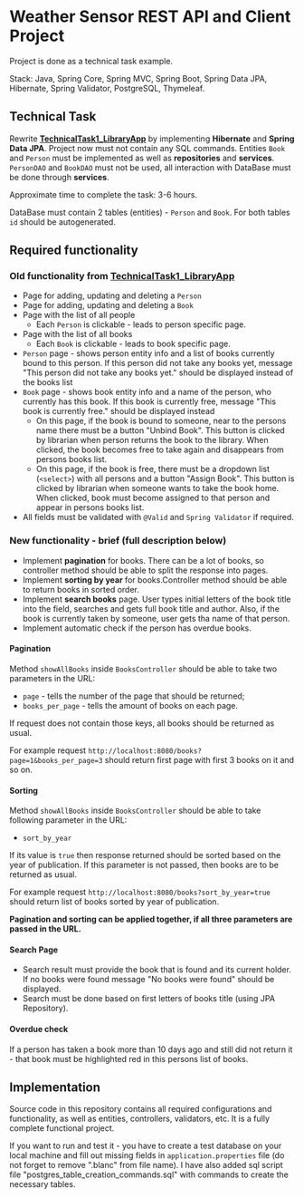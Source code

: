 # Weather Sensor REST API and Client Project

Project is done as a technical task example.

Stack: Java, Spring Core, Spring MVC, Spring Boot, Spring Data JPA, 
Hibernate, Spring Validator, PostgreSQL, Thymeleaf.

## Technical Task

Rewrite [**TechnicalTask1_LibraryApp**](https://github.com/IliaMalafeev/Spring_TechnicalTask1_LibraryApp)
by implementing **Hibernate** and **Spring Data JPA**. Project now must not contain any SQL commands.
Entities `Book` and `Person` must be implemented as well as **repositories** and **services**. 
`PersonDAO` and `BookDAO` must not be used, all interaction with DataBase must be done through **services**.

Approximate time to complete the task: 3-6 hours.

DataBase must contain 2 tables (entities) - `Person` and `Book`.
For both tables `id` should be autogenerated.

## Required functionality

### Old functionality from [**TechnicalTask1_LibraryApp**](https://github.com/IliaMalafeev/Spring_TechnicalTask1_LibraryApp)

* Page for adding, updating and deleting a `Person`
* Page for adding, updating and deleting a `Book`
* Page with the list of all people
    * Each `Person` is clickable - leads to person specific page.
* Page with the list of all books
    * Each `Book` is clickable - leads to book specific page.
* `Person` page - shows person entity info and a list of books
  currently bound to this person. If this person did not take any books yet,
  message "This person did not take any books yet." should be displayed
  instead of the books list
* `Book` page - shows book entity info and a name of the person, who currently
  has this book. If this book is currently free, message "This book is currently free."
  should be displayed instead
    * On this page, if the book is bound to someone, near to the persons name
      there must be a button "Unbind Book". This button is clicked by librarian when
      person returns the book to the library. When clicked, the book becomes
      free to take again and disappears from persons books list.
    * On this page, if the book is free, there must be a dropdown list (`<select>`)
      with all persons and a button "Assign Book". This button is clicked by librarian
      when someone wants to take the book home. When clicked, book must become assigned
      to that person and appear in persons books list.
* All fields must be validated with `@Valid` and `Spring Validator` if required.

### New functionality - brief (full description below)

* Implement **pagination** for books. There can be a lot of books, so controller method 
should be able to split the response into pages.
* Implement **sorting by year** for books.Controller method should be able to return books in sorted order.
* Implement **search books** page. User types initial letters of the book title into the field, searches 
and gets full book title and author. Also, if the book is currently taken by someone, 
user gets tha name of that person.
* Implement automatic check if the person has overdue books.

#### Pagination

Method `showAllBooks` inside `BooksController` should be able to take two parameters in the URL:
* `page` - tells the number of the page that should be returned;
* `books_per_page` - tells the amount of books on each page.

If request does not contain those keys, all books should be returned as usual.

For example request `http://localhost:8080/books?page=1&books_per_page=3` 
should return first page with first 3 books on it and so on.

#### Sorting

Method `showAllBooks` inside `BooksController` should be able to take following parameter in the URL:
* `sort_by_year`

If its value is `true` then response returned should be sorted based on the year of publication. 
If this parameter is not passed, then books are to be returned as usual.

For example request `http://localhost:8080/books?sort_by_year=true`
should return list of books sorted by year of publication.

**Pagination and sorting can be applied together, if all three parameters are passed in the URL.**

#### Search Page

* Search result must provide the book that is found and its current holder. If no books were found
message "No books were found" should be displayed.
* Search must be done based on first letters of books title (using JPA Repository).

#### Overdue check

If a person has taken a book more than 10 days ago and still did not return it - that book must be
highlighted red in this persons list of books.

## Implementation

Source code in this repository contains all required configurations and functionality,
as well as entities, controllers, validators, etc. It is a fully complete functional project.

If you want to run and test it - you have to create a test database on your local machine
and fill out missing fields in `application.properties` file
(do not forget to remove ".blanc" from file name). I have also added sql script file
"postgres_table_creation_commands.sql" with commands to create the necessary tables.